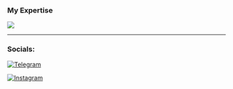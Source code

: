 <h3>My Expertise</h3>
<img src="https://skillicons.dev/icons?i=html,css,js,tailwindcss,bootstrap,sass,ps,vscode"/>
<hr height="2px"/>
<h3>Socials:</h3></h3>
<a href="https://t.me/mahgol_mot" rel="nofollow"><img src="https://camo.githubusercontent.com/8f41682a178e57a174d0c6042e9cdb842c6329b24c34b2bf4206c25e933073a9/68747470733a2f2f696d672e736869656c64732e696f2f62616467652f54656c656772616d2d3243413545303f7374796c653d666f722d7468652d6261646765266c6f676f3d74656c656772616d266c6f676f436f6c6f723d7768697465" alt="Telegram" data-canonical-src="https://img.shields.io/badge/Telegram-2CA5E0?style=for-the-badge&amp;logo=telegram&amp;logoColor=white" style="max-width: 100%;"></a>

<a href="https://instagram.com/_mahgol.mot_" rel="nofollow"><img src="https://camo.githubusercontent.com/94b50d6a71e67a79d85b051d8af86ad7cc541a7304e6db4825430830e9a43383/68747470733a2f2f696d672e736869656c64732e696f2f62616467652f496e7374616772616d2d2532334534343035462e7376673f7374796c653d666f722d7468652d6261646765266c6f676f3d496e7374616772616d266c6f676f436f6c6f723d7768697465" alt="Instagram" data-canonical-src="https://img.shields.io/badge/Instagram-%23E4405F.svg?style=for-the-badge&amp;logo=Instagram&amp;logoColor=white" style="max-width: 100%;"></a>
